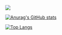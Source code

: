 ![](https://github-profile-summary-cards.vercel.app/api/cards/profile-details?username=takacom&theme=vue)

[![Anurag's GitHub stats](https://github-readme-stats.vercel.app/api?username=takacom)](https://github.com/anuraghazra/github-readme-stats)

[![Top Langs](https://github-readme-stats.vercel.app/api/top-langs/?username=takacom&layout=compact&theme=onedark)](https://github.com/anuraghazra/github-readme-stats)

<!--
**takacom/takacom** is a ✨ _special_ ✨ repository because its `README.md` (this file) appears on your GitHub profile.

Here are some ideas to get you started:

- 🔭 I’m currently working on ...
- 🌱 I’m currently learning ...
- 👯 I’m looking to collaborate on ...
- 🤔 I’m looking for help with ...
- 💬 Ask me about ...
- 📫 How to reach me: ...
- 😄 Pronouns: ...
- ⚡ Fun fact: ...
-->

